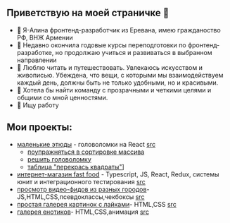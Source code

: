 ## Приветствую на моей страничке 👋


- 🔭 Я-Алина фронтенд-разработчик из Еревана, имею гражданоство РФ, ВНЖ Армении
- 🌱 Недавно окончила годовые курсы переподготовки по фронтенд-разработке, но продолжаю учиться и развиваться в выбранном направлении
- 👯 Люблю читать и путешествовать. Увлекаюсь искусством и живописью. Убеждена, что вещи, с которыми мы взаимодействуем каждый день, должны быть не только удобными, но и красивыми.
- 🤔 Хотела бы найти команду с прозрачными и четкими целями и общими со мной ценностями.
- 💬 Ищу работу
  
## Мои проекты:
- [маленькие этюды](https://alinabrode.github.io/small_etudes/) - головоломки на React [src](https://github.com/AlinaBrode/small_etudes)
  - [поупражняться в сортировке массива](https://alinabrode.github.io/small_etudes/sort_brainteaser/)
  - [решить головоломку](https://alinabrode.github.io/small_etudes/toggle_color_brainteaser/)
  - [таблица "перекрась квадраты"](https://alinabrode.github.io/switcher_color_squares/)]
- [интернет-магазин fast food](https://alinabrode.github.io/stellar-burgers/) - Typescript, JS, React, Redux, системы юнит и интеграционного тестирования [src](https://github.com/AlinaBrode/stellar-burgers)
- [просмотр видео-фидов из разных городов](https://alinabrode.github.io/posmotri_v_okno/)-JS,HTML,CSS,псевдоклассы,чекбоксы [src](https://github.com/AlinaBrode/posmotri_v_okno)
- [простая галерея картинок с лайками](https://alinabrode.github.io/mesto-project-ff)- HTML,CSS [src](https://github.com/AlinaBrode/mesto-project-ff)
- [галерея енотиков](https://alinabrode.github.io/zakrivayuschiy-teg-f/)- HTML,CSS,анимация [src](https://github.com/AlinaBrode/zakrivayuschiy-teg-f)
  
